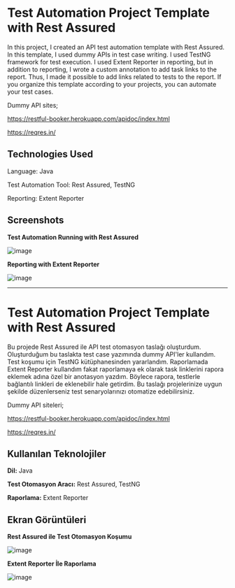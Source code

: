 # Test Automation Project Template with Rest Assured
In this project, I created an API test automation template with Rest Assured. In this template, I used dummy APIs in test case writing. I used TestNG framework for test execution. I used Extent Reporter in reporting, but in addition to reporting, I wrote a custom annotation to add task links to the report. Thus, I made it possible to add links related to tests to the report. If you organize this template according to your projects, you can automate your test cases.

Dummy API sites;

https://restful-booker.herokuapp.com/apidoc/index.html

https://reqres.in/

## Technologies Used
Language: Java

Test Automation Tool: Rest Assured, TestNG

Reporting: Extent Reporter

## Screenshots
**Test Automation Running with Rest Assured**

![image](https://github.com/cengisan/RestAssured-Template/assets/77883086/f542dde8-0404-4df9-85e4-54aeabc7ca4e)

**Reporting with Extent Reporter**

![image](https://github.com/cengisan/RestAssured-Template/assets/77883086/62d6c9eb-adf1-4073-898f-0e8364a75d39)


---

# Test Automation Project Template with Rest Assured

Bu projede Rest Assured ile API test otomasyon taslağı oluşturdum. Oluşturduğum bu taslakta test case yazımında dummy API'ler kullandım. Test koşumu için TestNG kütüphanesinden yararlandım. Raporlamada Extent Reporter kullandım fakat raporlamaya ek olarak task linklerini rapora eklemek adına özel bir anotasyon yazdım. Böylece rapora, testlerle bağlantılı linkleri de eklenebilir hale getirdim. Bu taslağı projelerinize uygun şekilde düzenlerseniz test senaryolarınızı otomatize edebilirsiniz.

Dummy API siteleri;

https://restful-booker.herokuapp.com/apidoc/index.html

https://reqres.in/


## Kullanılan Teknolojiler

**Dil:** Java

**Test Otomasyon Aracı:** Rest Assured, TestNG

**Raporlama:** Extent Reporter

  
## Ekran Görüntüleri

**Rest Assured ile Test Otomasyon Koşumu**

![image](https://github.com/cengisan/RestAssured-Template/assets/77883086/f542dde8-0404-4df9-85e4-54aeabc7ca4e)

**Extent Reporter İle Raporlama**

![image](https://github.com/cengisan/RestAssured-Template/assets/77883086/62d6c9eb-adf1-4073-898f-0e8364a75d39)



  
